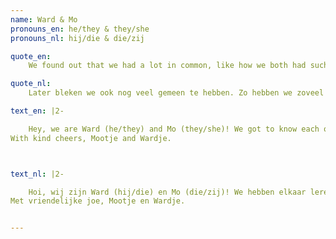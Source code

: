 ```yaml
---
name: Ward & Mo
pronouns_en: he/they & they/she
pronouns_nl: hij/die & die/zij

quote_en:
    We found out that we had a lot in common, like how we both had such a fun experience at Outsite that we both tumbled into a board year, where we even had the same task in different years!

quote_nl:
    Later bleken we ook nog veel gemeen te hebben. Zo hebben we zoveel plezier ervaren bij Outsite dat we allebei voor een jaartje het bestuur in zijn gerold, waarbij we zelfs in andere jaren dezelfde taak hadden!

text_en: |2-

    Hey, we are Ward (he/they) and Mo (they/she)! We got to know each other during our time in the OWee committee in 2022. It started out with Ward being a sort of board-mentor and with Mo being a fresh new member in the association. We got along with one another very quickly, and afterwards, we found out that we had a lot in common. Like how we both had such a fun experience at Outsite that we both tumbled into a board year, where we even had the same task in different years! On top of this, we both really like tea – our favourite flavours are mint tea, rooibos and relationship drama :). Lastly, we both wholeheartedly enjoy cooking and eating nice food; a passion that we both like to express at the association. We sometimes help cooking at the Christmas dinner, and by now we have even organised two Iftar dinners during Ramadan at the bar together!
With kind cheers, Mootje and Wardje.



text_nl: |2-

    Hoi, wij zijn Ward (hij/die) en Mo (die/zij)! We hebben elkaar leren kennen tijdens onze tijd in de OWee commissie in 2022. Het begon toen met Ward als bestuurs-mentor en Mo als nieuw lid bij de vereniging. Tijdens het doen van de commissie konden we het al goed met elkaar vinden en later bleken we ook nog veel gemeen te hebben. Zo hebben we zoveel plezier ervaren bij Outsite dat we allebei voor een jaartje het bestuur in zijn gerold, waarbij we zelfs in andere jaren dezelfde taak hadden! Daarnaast houden we allebei heel erg van thee - onze favoriete smaken zijn muntthee, rooibos en relatiedrama :). Als laatste houden we ook allebei van koken en lekker eten; een passie die we samen bij de vereniging maar al te graag uiten. Zo koken we wel eens bij het kerstdiner, en hebben we inmiddels in de bar twee keer tijdens Ramadan een Iftar diner georganiseerd!
Met vriendelijke joe, Mootje en Wardje.


---
```


